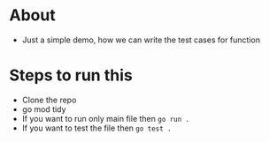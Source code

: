 # About
- Just a simple demo, how we can write the test cases for function

# Steps to run this 
-  Clone the repo 
- go mod tidy
- If you want to run only main file then ```go run .```
- If you want to test the file then ```go test .```